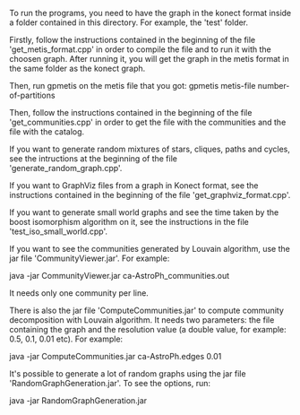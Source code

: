 To run the programs, you need to have the graph in the konect format inside a folder contained in this directory. For example, the 'test' folder.

Firstly, follow the instructions contained in the beginning of the file 'get_metis_format.cpp' in order to compile the file and to run it with the choosen graph. After running it, you will get the graph in the metis format in the same folder as the konect graph.

Then, run gpmetis on the metis file that you got: gpmetis metis-file number-of-partitions

Then, follow the instructions contained in the beginning of the file 'get_communities.cpp' in order to get the file with the communities and the file with the catalog.

If you want to generate random mixtures of stars, cliques, paths and cycles, see the intructions at the beginning of the file 'generate_random_graph.cpp'.

If you want to GraphViz files from a graph in Konect format, see the instructions contained in the beginning of the file 'get_graphviz_format.cpp'.

If you want to generate small world graphs and see the time taken by the boost isomorphism algorithm on it, see the instructions in the file 'test_iso_small_world.cpp'.

If you want to see the communities generated by Louvain algorithm, use the jar file 'CommunityViewer.jar'. For example: 

java -jar CommunityViewer.jar ca-AstroPh_communities.out

It needs only one community per line.

There is also the jar file 'ComputeCommunities.jar' to compute community decomposition with Louvain algorithm. It needs two parameters: the file containing the graph and the resolution value (a double value, for example: 0.5, 0.1, 0.01 etc). For example:

java -jar ComputeCommunities.jar ca-AstroPh.edges 0.01

It's possible to generate a lot of random graphs using the jar file 'RandomGraphGeneration.jar'. To see the options, run:

java -jar RandomGraphGeneration.jar

